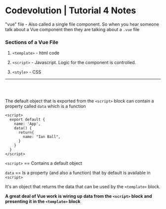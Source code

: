 # Codevolution | Tutorial 4 Notes


"vue" file - Also called a single file component. So when you hear someone talk about a Vue component then they are talking about a `.vue` file

### Sections of a Vue File

1. `<template>` - html code

1. `<script>` - Javascript. Logic for the component is controlled. 

1. `<style>` - CSS 


--- 

<br><br>

The default object that is exported from the `<script>` block can contain a property called `data` which is a function

```
<script>
  export default {
    name: 'App',
    data() {
      return{
        name: "Ian Ball",
      }
    }
  }
</script>
```
`<script>` == Contains a default object

`data` == Is a property (and also a function) that by default is available in `<script>` 

It's an object that returns the data that can be used by the `<template>` block. 

**A great deal of Vue work is wiring up data from the `<script>` block and presenting it in the `<template>` block**


